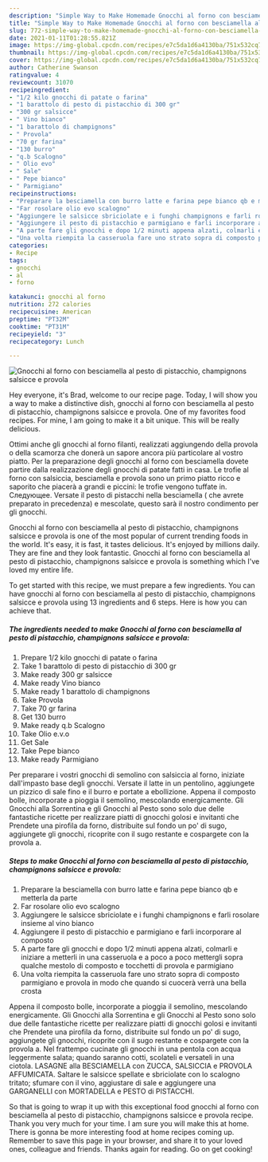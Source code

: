 ```yaml
---
description: "Simple Way to Make Homemade Gnocchi al forno con besciamella al pesto di pistacchio, champignons salsicce e provola"
title: "Simple Way to Make Homemade Gnocchi al forno con besciamella al pesto di pistacchio, champignons salsicce e provola"
slug: 772-simple-way-to-make-homemade-gnocchi-al-forno-con-besciamella-al-pesto-di-pistacchio-champignons-salsicce-e-provola
date: 2021-01-11T01:28:55.821Z
image: https://img-global.cpcdn.com/recipes/e7c5da1d6a4130ba/751x532cq70/gnocchi-al-forno-con-besciamella-al-pesto-di-pistacchio-champignons-salsicce-e-provola-recipe-main-photo.jpg
thumbnail: https://img-global.cpcdn.com/recipes/e7c5da1d6a4130ba/751x532cq70/gnocchi-al-forno-con-besciamella-al-pesto-di-pistacchio-champignons-salsicce-e-provola-recipe-main-photo.jpg
cover: https://img-global.cpcdn.com/recipes/e7c5da1d6a4130ba/751x532cq70/gnocchi-al-forno-con-besciamella-al-pesto-di-pistacchio-champignons-salsicce-e-provola-recipe-main-photo.jpg
author: Catherine Swanson
ratingvalue: 4
reviewcount: 31070
recipeingredient:
- "1/2 kilo gnocchi di patate o farina"
- "1 barattolo di pesto di pistacchio di 300 gr"
- "300 gr salsicce"
- " Vino bianco"
- "1 barattolo di champignons"
- " Provola"
- "70 gr farina"
- "130 burro"
- "q.b Scalogno"
- " Olio evo"
- " Sale"
- " Pepe bianco"
- " Parmigiano"
recipeinstructions:
- "Preparare la besciamella con burro latte e farina pepe bianco qb e metterla da parte"
- "Far rosolare olio evo scalogno"
- "Aggiungere le salsicce sbriciolate e i funghi champignons e farli rosolare insieme al vino bianco"
- "Aggiungere il pesto di pistacchio e parmigiano e farli incorporare al composto"
- "A parte fare gli gnocchi e dopo 1/2 minuti appena alzati, colmarli e iniziare a metterli in una casseruola e a poco a poco mettergli sopra qualche mestolo di composto e tocchetti di provola e parmigiano"
- "Una volta riempita la casseruola fare uno strato sopra di composto parmigiano e provola in modo che quando si cuocerà verrà una bella crosta"
categories:
- Recipe
tags:
- gnocchi
- al
- forno

katakunci: gnocchi al forno 
nutrition: 272 calories
recipecuisine: American
preptime: "PT32M"
cooktime: "PT31M"
recipeyield: "3"
recipecategory: Lunch

---
```



![Gnocchi al forno con besciamella al pesto di pistacchio, champignons salsicce e provola](https://img-global.cpcdn.com/recipes/e7c5da1d6a4130ba/751x532cq70/gnocchi-al-forno-con-besciamella-al-pesto-di-pistacchio-champignons-salsicce-e-provola-recipe-main-photo.jpg)

Hey everyone, it's Brad, welcome to our recipe page. Today, I will show you a way to make a distinctive dish, gnocchi al forno con besciamella al pesto di pistacchio, champignons salsicce e provola. One of my favorites food recipes. For mine, I am going to make it a bit unique. This will be really delicious.

Ottimi anche gli gnocchi al forno filanti, realizzati aggiungendo della provola o della scamorza che donerà un sapore ancora più particolare al vostro piatto. Per la preparazione degli gnocchi al forno con besciamella dovete partire dalla realizzazione degli gnocchi di patate fatti in casa. Le trofie al forno con salsiccia, besciamella e provola sono un primo piatto ricco e saporito che piacerà a grandi e piccini: le trofie vengono tuffate in. Следующее. Versate il pesto di pistacchi nella besciamella ( che avrete preparato in precedenza) e mescolate, questo sarà il nostro condimento per gli gnocchi.

Gnocchi al forno con besciamella al pesto di pistacchio, champignons salsicce e provola is one of the most popular of current trending foods in the world. It's easy, it is fast, it tastes delicious. It's enjoyed by millions daily. They are fine and they look fantastic. Gnocchi al forno con besciamella al pesto di pistacchio, champignons salsicce e provola is something which I've loved my entire life.


To get started with this recipe, we must prepare a few ingredients. You can have gnocchi al forno con besciamella al pesto di pistacchio, champignons salsicce e provola using 13 ingredients and 6 steps. Here is how you can achieve that.

<!--inarticleads1-->

##### The ingredients needed to make Gnocchi al forno con besciamella al pesto di pistacchio, champignons salsicce e provola:

1. Prepare 1/2 kilo gnocchi di patate o farina
1. Take 1 barattolo di pesto di pistacchio di 300 gr
1. Make ready 300 gr salsicce
1. Make ready  Vino bianco
1. Make ready 1 barattolo di champignons
1. Take  Provola
1. Take 70 gr farina
1. Get 130 burro
1. Make ready q.b Scalogno
1. Take  Olio e.v.o
1. Get  Sale
1. Take  Pepe bianco
1. Make ready  Parmigiano


Per preparare i vostri gnocchi di semolino con salsiccia al forno, iniziate dall&#39;impasto base degli gnocchi. Versate il latte in un pentolino, aggiungete un pizzico di sale fino e il burro e portate a ebollizione. Appena il composto bolle, incorporate a pioggia il semolino, mescolando energicamente. Gli Gnocchi alla Sorrentina e gli Gnocchi al Pesto sono solo due delle fantastiche ricette per realizzare piatti di gnocchi golosi e invitanti che Prendete una pirofila da forno, distribuite sul fondo un po&#39; di sugo, aggiungete gli gnocchi, ricoprite con il sugo restante e cospargete con la provola a. 

<!--inarticleads2-->

##### Steps to make Gnocchi al forno con besciamella al pesto di pistacchio, champignons salsicce e provola:

1. Preparare la besciamella con burro latte e farina pepe bianco qb e metterla da parte
1. Far rosolare olio evo scalogno
1. Aggiungere le salsicce sbriciolate e i funghi champignons e farli rosolare insieme al vino bianco
1. Aggiungere il pesto di pistacchio e parmigiano e farli incorporare al composto
1. A parte fare gli gnocchi e dopo 1/2 minuti appena alzati, colmarli e iniziare a metterli in una casseruola e a poco a poco mettergli sopra qualche mestolo di composto e tocchetti di provola e parmigiano
1. Una volta riempita la casseruola fare uno strato sopra di composto parmigiano e provola in modo che quando si cuocerà verrà una bella crosta


Appena il composto bolle, incorporate a pioggia il semolino, mescolando energicamente. Gli Gnocchi alla Sorrentina e gli Gnocchi al Pesto sono solo due delle fantastiche ricette per realizzare piatti di gnocchi golosi e invitanti che Prendete una pirofila da forno, distribuite sul fondo un po&#39; di sugo, aggiungete gli gnocchi, ricoprite con il sugo restante e cospargete con la provola a. Nel frattempo cucinate gli gnocchi in una pentola con acqua leggermente salata; quando saranno cotti, scolateli e versateli in una ciotola. LASAGNE alla BESCIAMELLA con ZUCCA, SALSICCIA e PROVOLA AFFUMICATA. Saltare le salsicce spellate e sbriciolate con lo scalogno tritato; sfumare con il vino, aggiustare di sale e aggiungere una GARGANELLI con MORTADELLA e PESTO di PISTACCHI. 

So that is going to wrap it up with this exceptional food gnocchi al forno con besciamella al pesto di pistacchio, champignons salsicce e provola recipe. Thank you very much for your time. I am sure you will make this at home. There is gonna be more interesting food at home recipes coming up. Remember to save this page in your browser, and share it to your loved ones, colleague and friends. Thanks again for reading. Go on get cooking!
